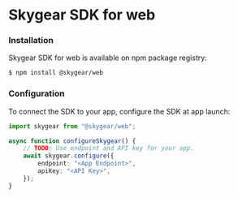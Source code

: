 # Skygear SDK for web

### Installation

Skygear SDK for web is available on npm package registry:

```bash
$ npm install @skygear/web
```

### Configuration

To connect the SDK to your app, configure the SDK at app launch:

```typescript
import skygear from "@skygear/web";

async function configureSkygear() {
    // TODO: Use endpoint and API key for your app.
    await skygear.configure({
        endpoint: "<App Endpoint>",
        apiKey: "<API Key>",
    });
}
```



